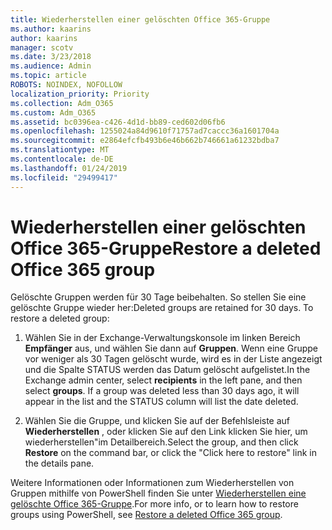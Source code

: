 ```yaml
---
title: Wiederherstellen einer gelöschten Office 365-Gruppe
ms.author: kaarins
author: kaarins
manager: scotv
ms.date: 3/23/2018
ms.audience: Admin
ms.topic: article
ROBOTS: NOINDEX, NOFOLLOW
localization_priority: Priority
ms.collection: Adm_O365
ms.custom: Adm_O365
ms.assetid: bc0396ea-c426-4d1d-bb89-ced602d06fb6
ms.openlocfilehash: 1255024a84d9610f71757ad7caccc36a1601704a
ms.sourcegitcommit: e2864efcfb493b6e46b662b746661a61232bdba7
ms.translationtype: MT
ms.contentlocale: de-DE
ms.lasthandoff: 01/24/2019
ms.locfileid: "29499417"
---
```

# <a name="restore-a-deleted-office-365-group"></a><span data-ttu-id="7f5ef-102">Wiederherstellen einer gelöschten Office 365-Gruppe</span><span class="sxs-lookup"><span data-stu-id="7f5ef-102">Restore a deleted Office 365 group</span></span>

<span data-ttu-id="7f5ef-p101">Gelöschte Gruppen werden für 30 Tage beibehalten. So stellen Sie eine gelöschte Gruppe wieder her:</span><span class="sxs-lookup"><span data-stu-id="7f5ef-p101">Deleted groups are retained for 30 days. To restore a deleted group:</span></span>
  
1. <span data-ttu-id="7f5ef-p102">Wählen Sie in der Exchange-Verwaltungskonsole im linken Bereich **Empfänger** aus, und wählen Sie dann auf **Gruppen**. Wenn eine Gruppe vor weniger als 30 Tagen gelöscht wurde, wird es in der Liste angezeigt und die Spalte STATUS werden das Datum gelöscht aufgelistet.</span><span class="sxs-lookup"><span data-stu-id="7f5ef-p102">In the Exchange admin center, select **recipients** in the left pane, and then select **groups**. If a group was deleted less than 30 days ago, it will appear in the list and the STATUS column will list the date deleted.</span></span>
    
2. <span data-ttu-id="7f5ef-107">Wählen Sie die Gruppe, und klicken Sie auf der Befehlsleiste auf **Wiederherstellen** , oder klicken Sie auf den Link klicken Sie hier, um wiederherstellen"im Detailbereich.</span><span class="sxs-lookup"><span data-stu-id="7f5ef-107">Select the group, and then click **Restore** on the command bar, or click the "Click here to restore" link in the details pane.</span></span> 
    
<span data-ttu-id="7f5ef-108">Weitere Informationen oder Informationen zum Wiederherstellen von Gruppen mithilfe von PowerShell finden Sie unter [Wiederherstellen eine gelöschte Office 365-Gruppe](https://go.microsoft.com/fwlink/?linkid=867802).</span><span class="sxs-lookup"><span data-stu-id="7f5ef-108">For more info, or to learn how to restore groups using PowerShell, see [Restore a deleted Office 365 group](https://go.microsoft.com/fwlink/?linkid=867802).</span></span>
  

